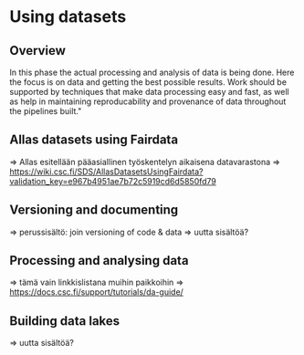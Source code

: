 # Using datasets

<a name="header1"></a>
## Overview 

In this phase the actual processing and analysis of data is being done. Here the focus is on data and getting the best possible results. Work should be supported by techniques that make data processing easy and fast, as well as help in maintaining reproducability and provenance of data throughout the pipelines built."

<a name="header2"></a>
## Allas datasets using Fairdata
=> Allas esitellään pääasiallinen työskentelyn aikaisena datavarastona
=> https://wiki.csc.fi/SDS/AllasDatasetsUsingFairdata?validation_key=e967b4951ae7b72c5919cd6d5850fd79

<a name="header3"></a>
## Versioning and documenting 
=> perussisältö: join versioning of code & data
=> uutta sisältöä?

<a name="header4"></a>
## Processing and analysing data
=> tämä vain linkkislistana muihin paikkoihin
=> https://docs.csc.fi/support/tutorials/da-guide/

<a name="header5"></a>
## Building data lakes
=> uutta sisältöä?

